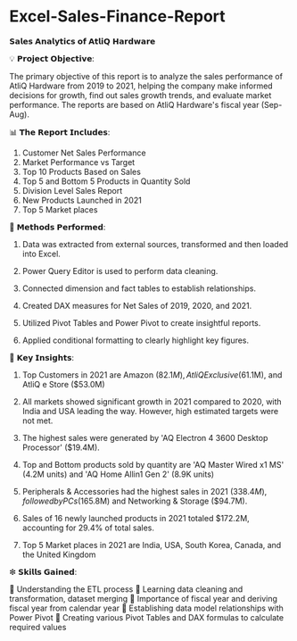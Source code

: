 # Excel-Sales-Finance-Report

𝗦𝗮𝗹𝗲𝘀 𝗔𝗻𝗮𝗹𝘆𝘁𝗶𝗰𝘀 𝗼𝗳 𝗔𝘁𝗹𝗶𝗤 𝗛𝗮𝗿𝗱𝘄𝗮𝗿𝗲

💡 𝗣𝗿𝗼𝗷𝗲𝗰𝘁 𝗢𝗯𝗷𝗲𝗰𝘁𝗶𝘃𝗲:

The primary objective of this report is to analyze the sales performance of AtliQ Hardware from 2019 to 2021, helping the company make informed decisions for growth, find out sales growth trends, and evaluate market performance. The reports are based on AtliQ Hardware's fiscal year (Sep-Aug).

📊 𝗧𝗵𝗲 𝗥𝗲𝗽𝗼𝗿𝘁 𝗜𝗻𝗰𝗹𝘂𝗱𝗲𝘀:

1. Customer Net Sales Performance 
2. Market Performance vs Target 
3. Top 10 Products Based on Sales 
4. Top 5 and Bottom 5 Products in Quantity Sold 
5. Division Level Sales Report 
6. New Products Launched in 2021 
7. Top 5 Market places

🔗 𝗠𝗲𝘁𝗵𝗼𝗱𝘀 𝗣𝗲𝗿𝗳𝗼𝗿𝗺𝗲𝗱:

1. Data was extracted from external sources, transformed and then loaded into Excel.

2. Power Query Editor is used to perform data cleaning.

3. Connected dimension and fact tables to establish relationships.

4. Created DAX measures for Net Sales of 2019, 2020, and 2021. 

5. Utilized Pivot Tables and Power Pivot to create insightful reports.

6. Applied conditional formatting to clearly highlight key figures.

📝 𝗞𝗲𝘆 𝗜𝗻𝘀𝗶𝗴𝗵𝘁𝘀:

1. Top Customers in 2021 are Amazon ($82.1M), AtliQ Exclusive ($61.1M), and AtliQ e Store ($53.0M)

2. All markets showed significant growth in 2021 compared to 2020, with India and USA leading the way. However, high estimated targets were not met.

3. The highest sales were generated by 'AQ Electron 4 3600 Desktop Processor' ($19.4M).

4. Top and Bottom products sold by quantity are 'AQ Master Wired x1 MS' (4.2M units) and 'AQ Home Allin1 Gen 2' (8.9K units)

5. Peripherals & Accessories had the highest sales in 2021 ($338.4M), followed by PCs ($165.8M) and Networking & Storage ($94.7M).

6. Sales of 16 newly launched products in 2021 totaled $172.2M, accounting for 29.4% of total sales.

7. Top 5 Market places in 2021 are India, USA, South Korea, Canada, and the United Kingdom

❇ 𝗦𝗸𝗶𝗹𝗹𝘀 𝗚𝗮𝗶𝗻𝗲𝗱:

📍 Understanding the ETL process
📍 Learning data cleaning and transformation, dataset merging
📍 Importance of fiscal year and deriving fiscal year from calendar year
📍 Establishing data model relationships with Power Pivot
📍 Creating various Pivot Tables and DAX formulas to calculate required values


